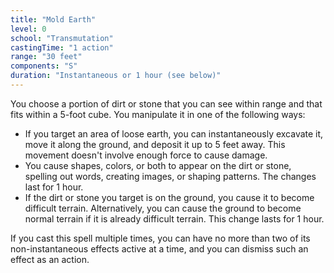 ```yaml
---
title: "Mold Earth"
level: 0
school: "Transmutation"
castingTime: "1 action"
range: "30 feet"
components: "S"
duration: "Instantaneous or 1 hour (see below)"
---
```


You choose a portion of dirt or stone that you can see within range and that fits within a 5-foot cube. You manipulate it in one of the following ways:

- If you target an area of loose earth, you can instantaneously excavate it, move it along the ground, and deposit it up to 5 feet away. This movement doesn't involve enough force to cause damage.
- You cause shapes, colors, or both to appear on the dirt or stone, spelling out words, creating images, or shaping patterns. The changes last for 1 hour.
- If the dirt or stone you target is on the ground, you cause it to become difficult terrain. Alternatively, you can cause the ground to become normal terrain if it is already difficult terrain. This change lasts for 1 hour.

If you cast this spell multiple times, you can have no more than two of its non-instantaneous effects active at a time, and you can dismiss such an effect as an action.